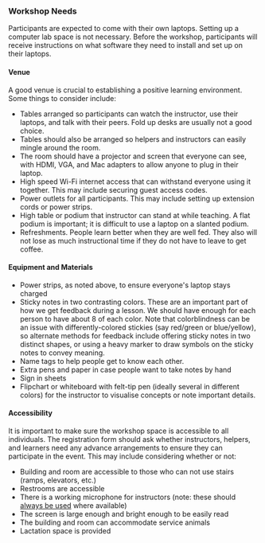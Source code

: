 ### Workshop Needs

Participants are expected to come with their own laptops.  Setting up a computer lab space is not necessary. Before the workshop, participants will receive instructions on what software they need to install and set up on their laptops.

#### Venue

A good venue is crucial to establishing a positive learning environment.  Some things to consider include:

* Tables arranged so participants can watch the instructor, use their laptops, and talk with their peers.  Fold up desks are usually not a good choice.
* Tables should also be arranged so helpers and instructors can easily mingle around the room.
* The room should have a projector and screen that everyone can see, with HDMI, VGA, and Mac adapters to allow anyone to plug in their laptop.
* High speed Wi-Fi internet access that can withstand everyone using it together. This may include securing guest access codes.
* Power outlets for all participants. This may include setting up extension cords or power strips.
* High table or podium that instructor can stand at while teaching.  A flat podium is important; it is difficult to use a laptop on a slanted podium.
* Refreshments. People learn better when they are well fed.  They also will not lose as much instructional time if they do not have to leave to get coffee.

#### Equipment and Materials

* Power strips, as noted above, to ensure everyone's laptop stays charged
* Sticky notes in two contrasting colors. These are an important part of how we get feedback during a lesson.  We should have enough for each person to have about 8 of each color. Note that colorblindness can be an issue with differently-colored stickies (say red/green or blue/yellow), so alternate methods for feedback include offering sticky notes in two distinct shapes, or using a heavy marker to draw symbols on the sticky notes to convey meaning.
* Name tags to help people get to know each other.
* Extra pens and paper in case people want to take notes by hand
* Sign in sheets
* Flipchart or whiteboard with felt-tip pen (ideally several in different colors) for the instructor to visualise concepts or note important details.

#### Accessibility

It is important to make sure the workshop space is accessible to all individuals. The registration form should ask whether instructors, helpers, and learners need any advance arrangements to ensure they can participate in the event. This may include considering whether or not:

* Building and room are accessible to those who can not use stairs (ramps, elevators, etc.)
* Restrooms are accessible
* There is a working microphone for instructors (note: these should [always be used](https://zenodo.org/record/1325464#.YVJIWS-B0ea) where available)
* The screen is large enough and bright enough to be easily read
* The building and room can accommodate service animals
* Lactation space is provided
